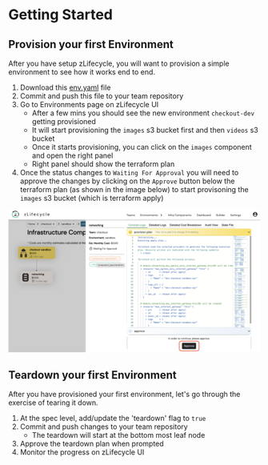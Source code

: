 # Getting Started

## Provision your first Environment

After you have setup zLifecycle, you will want to provision a simple environment to see how it works end to end.

1. Download this [env.yaml](../examples/first-environment.yaml) file
2. Commit and push this file to your team repository
3. Go to Environments page on zLifecycle UI
   * After a few mins you should see the new environment `checkout-dev` getting provisioned
   * It will start provisioning the `images` s3 bucket first and then `videos` s3 bucket
   * Once it starts provisioning, you can click on the `images` component and open the right panel
   * Right panel should show the terraform plan
4. Once the status changes to `Waiting For Approval` you will need to approve the changes by clicking on the `Approve` button below the terraform plan (as shown in the image below) to start provisoning the `images` s3 bucket (which is terraform apply)

![sample-right-panel](../../assets/images/sample-right-panel.png "Sample Right Panel")

## Teardown your first Environment

After you have provisioned your first environment, let's go through the exercise of tearing it down.

1. At the spec level, add/update the 'teardown' flag to `true`
2. Commit and push changes to your team repository
    * The teardown will start at the bottom most leaf node
3. Approve the teardown plan when prompted
4. Monitor the progress on zLifecycle UI
